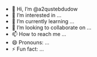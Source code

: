 - 👋 Hi, I’m @a2qustebdudow
- 👀 I’m interested in ...
- 🌱 I’m currently learning ...
- 💞️ I’m looking to collaborate on ...
- 📫 How to reach me ...
- 😄 Pronouns: ...
- ⚡ Fun fact: ...

<!---
a2qustebdudow/a2qustebdudow is a ✨ special ✨ repository because its `README.md` (this file) appears on your GitHub profile.
You can click the Preview link to take a look at your changes.
--->
